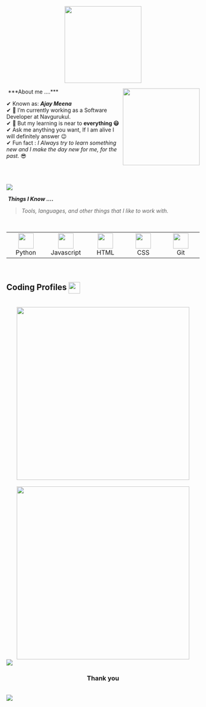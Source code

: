 <p align="center">
    <img src="https://github.com/thompsonemerson/thompsonemerson/raw/master/cover-thompson.png" height="200"/>
  </p>
  &nbsp;***About me ....***
  <img align='right' src='https://user-images.githubusercontent.com/[5713670/87202985-820dcb80-c2b6-11ea-9f56-7ec461c497c3.gif](https://www.google.com/url?sa=i&url=https%3A%2F%2Ficonscout.com%2Flottie-animations%2Fclean-coding&psig=AOvVaw073t8BLv0Fk_giPEbV_m6W&ust=1707843863273000&source=images&cd=vfe&opi=89978449&ved=0CBIQjRxqFwoTCJC1m6ikpoQDFQAAAAAdAAAAABAF)' width='200"'>
  
  ✔ Known as: ***Ajay Meena*** <br>
  ✔ 🔭 I’m currently working as a Software Developer at Navgurukul.<br>
  ✔ 🌱 But my learning is near to **everything 😃**<br>
  ✔ Ask me anything you want, If I am alive I will definitely answer 😉<br>
  ✔ Fun fact : *I Always try to learn something new and I make the day new for me, for the past.* 😎<br><br><br><br>
  
  <a href="https://www.youtube.com/watch?v=dQw4w9WgXcQ">
  <img src="https://user-images.githubusercontent.com/73097560/115834477-dbab4500-a447-11eb-908a-139a6edaec5c.gif"></a>
  
  &nbsp;***Things I Know ....***
  > <i>Tools, languages, and other things that I like to work with.</i>
  <br>
  <table>
    <tr>
      <td align="center" width="96">
        <a>
          <img src="https://github.com/giribabu22/giribabu22/assets/102803078/d2dff2a8-13d4-4bb2-9d92-6bf93cbda0f4" width="40"/>
        </a>
        <br>Python
      </td>
      <td align="center" width="96">
        <a>
          <img src="https://github.com/giribabu22/giribabu22/assets/102803078/815ce273-f08c-4006-9e59-129986fc0a4b" width="40"/>
        </a>
        <br>Javascript
      </td>
      <td align="center" width="96">
        <a>
          <img src="https://github.com/giribabu22/giribabu22/assets/102803078/b7fc2c4c-a4d9-47d2-a097-622664cdebf7" width="40"/>
        </a>
        <br>HTML
      </td>
      <td align="center" width="96">
        <a>
          <img src="https://github.com/giribabu22/giribabu22/assets/102803078/f3358d75-660a-4899-bb44-11bfbcd860c2" width="40"/>
        </a>
        <br>CSS
      </td>
       <td align="center" width="96">
        <a>
          <img src="https://github.com/giribabu22/giribabu22/assets/102803078/70cbde69-3e8b-4f5f-8d27-c9252f2c7b6d" width="40"/>
        </a>
        <br>Git
      </td>
      </td>
    </tr>
  </table>
  <br>
  <H2> Coding Profiles   <img src="https://media.giphy.com/media/iY8CRBdQXODJSCERIr/giphy.gif" width="30px" align="center"> &nbsp; </H2>
  <br>
  <div align="center">
    <img src="https://github-readme-stats-sigma-five.vercel.app/api?username=ajaybedwall&show_icons=true&theme=tokyonight" width="450" />
    <br>
    <br>
    <img src="https://github-readme-streak-stats.herokuapp.com?user=ajaybedwall&theme=dark&hide_border=true"  width="450" />
  </div>
  <a href="https://www.youtube.com/watch?v=dQw4w9WgXcQ">
    <img src="https://user-images.githubusercontent.com/73097560/115834477-dbab4500-a447-11eb-908a-139a6edaec5c.gif">
  </a>
  <!-- ***Let's Connect ....***  -->
  <!-- <br/> -->
  <!-- [![Gmail Badge](https://img.shields.io/badge/-Giribabu22@navgurukul.org-c14438?style=flat-square&logo=Gmail&logoColor=white&link=mailto:mailharshkhatri@gmail.com)](mailto:Giribabu22@navgurukul) -->
  <!-- [![LinkedIn Badge](https://img.shields.io/badge/-Giribabu-c14438?style=flat-square&logo=linkedin&logoColor=white&link=https://www.linkedin.com/in/giri-babu-8b7786242)](https://www.linkedin.com/in/giri-babu-8b7786242) -->
<!--    -->
  <h3 align="center">Thank you</h3>
  <br>
  <a href="https://www.youtube.com/watch?v=dQw4w9WgXcQ"><img src="https://user-images.githubusercontent.com/73097560/115834477-dbab4500-a447-11eb-908a-139a6edaec5c.gif"></a>
  
